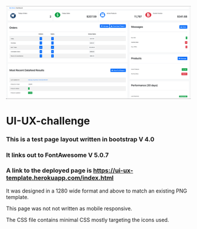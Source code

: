 <img src="assets/images/final-UX.png">

# UI-UX-challenge

### This is a test page layout written in bootstrap V 4.0

### It links out to FontAwesome V 5.0.7

### A link to the deployed page is https://ui-ux-template.herokuapp.com/index.html

It was designed in a 1280 wide format and above to match an existing PNG template.

This page was not not written as mobile responsive.

The CSS file contains minimal CSS mostly targeting the icons used.
